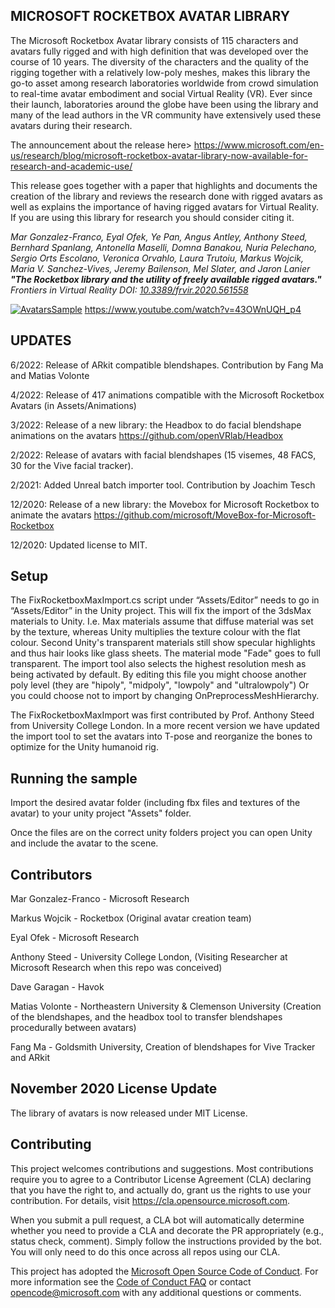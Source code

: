 ## MICROSOFT ROCKETBOX AVATAR LIBRARY
The Microsoft Rocketbox Avatar library consists of 115 characters and avatars fully rigged and with high definition that was developed over the course of 10 years. The diversity of the characters and the quality of the rigging together with a relatively low-poly meshes, makes this library the go-to asset among research laboratories worldwide from crowd simulation to real-time avatar embodiment and social Virtual Reality (VR). Ever since their launch, laboratories around the globe have been using the library and many of the lead authors in the VR community have extensively used these avatars during their research.

The announcement about the release here> https://www.microsoft.com/en-us/research/blog/microsoft-rocketbox-avatar-library-now-available-for-research-and-academic-use/

This release goes together with a paper that highlights and documents the creation of the library and reviews the research done with rigged avatars as well as explains the importance of having rigged avatars for Virtual Reality. If you are using this library for research you should consider citing it.

_Mar Gonzalez-Franco, Eyal Ofek, Ye Pan,  Angus Antley, Anthony Steed, Bernhard Spanlang,  Antonella Maselli, Domna Banakou, Nuria Pelechano, Sergio Orts Escolano, Veronica Orvahlo, Laura Trutoiu, Markus Wojcik, Maria V. Sanchez-Vives, Jeremy Bailenson, Mel Slater, and Jaron Lanier 
**"The Rocketbox library and the utility of freely available rigged avatars."** Frontiers in Virtual Reality DOI: [10.3389/frvir.2020.561558](https://www.frontiersin.org/articles/10.3389/frvir.2020.561558/abstract)_

[![AvatarsSample](Docs/AvatarsSample.jpg?raw=true)](https://www.youtube.com/watch?v=43OWnUQH_p4)
https://www.youtube.com/watch?v=43OWnUQH_p4

## UPDATES
6/2022: Release of ARkit compatible blendshapes. Contribution by Fang Ma and Matias Volonte

4/2022: Release of 417 animations compatible with the Microsoft Rocketbox Avatars (in Assets/Animations)

3/2022: Release of a new library: the Headbox to do facial blendshape animations on the avatars https://github.com/openVRlab/Headbox

2/2022: Release of avatars with facial blendshapes (15 visemes, 48 FACS, 30 for the Vive facial tracker).

2/2021: Added Unreal batch importer tool. Contribution by Joachim Tesch

12/2020: Release of a new library: the Movebox for Microsoft Rocketbox to animate the avatars https://github.com/microsoft/MoveBox-for-Microsoft-Rocketbox

12/2020: Updated license to MIT. 
## Setup
The FixRocketboxMaxImport.cs script under “Assets/Editor” needs to go in “Assets/Editor”  in the Unity project. This will fix the import of the 3dsMax materials to Unity. I.e. Max materials assume that diffuse material was set by the texture, whereas Unity multiplies the texture colour with the flat colour. Second Unity's transparent  materials still show specular highlights and thus hair looks like glass sheets. The material mode "Fade" goes to full transparent. The import tool also selects  the highest resolution mesh as being activated by default.
By editing this file you might choose another poly level (they are "hipoly", "midpoly", "lowpoly" and "ultralowpoly") Or you could choose not to import by changing OnPreprocessMeshHierarchy.

The FixRocketboxMaxImport was first contributed by Prof. Anthony Steed from University College London. 
In a more recent version we have updated the import tool to set the avatars into T-pose and reorganize the bones to optimize for the Unity humanoid rig.
 
## Running the sample

Import the desired avatar folder (including fbx files and textures of the avatar) to your unity project "Assets" folder.

Once the files are on the correct unity folders project you can open Unity and include the avatar to the scene.



## Contributors

Mar Gonzalez-Franco - Microsoft Research

Markus Wojcik - Rocketbox (Original avatar creation team)

Eyal Ofek - Microsoft Research

Anthony Steed - University College London, (Visiting Researcher at Microsoft Research when this repo was conceived)

Dave Garagan - Havok

Matias Volonte - Northeastern University & Clemenson University (Creation of the blendshapes, and the headbox tool to transfer blendshapes procedurally between avatars)

Fang Ma - Goldsmith University, Creation of blendshapes for Vive Tracker and ARkit

## November 2020 License Update

The library of avatars is now released under MIT License.


## Contributing

This project welcomes contributions and suggestions.  Most contributions require you to agree to a
Contributor License Agreement (CLA) declaring that you have the right to, and actually do, grant us
the rights to use your contribution. For details, visit https://cla.opensource.microsoft.com.

When you submit a pull request, a CLA bot will automatically determine whether you need to provide
a CLA and decorate the PR appropriately (e.g., status check, comment). Simply follow the instructions
provided by the bot. You will only need to do this once across all repos using our CLA.

This project has adopted the [Microsoft Open Source Code of Conduct](https://opensource.microsoft.com/codeofconduct/).
For more information see the [Code of Conduct FAQ](https://opensource.microsoft.com/codeofconduct/faq/) or
contact [opencode@microsoft.com](mailto:opencode@microsoft.com) with any additional questions or comments.

